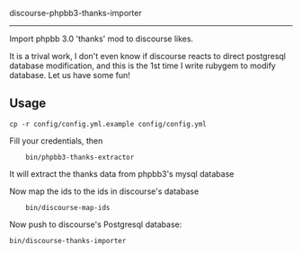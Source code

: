 discourse-phpbb3-thanks-importer

------

Import phpbb 3.0 'thanks' mod to discourse likes.

It is a trival work, I don't even know if discourse reacts to direct postgresql database modification, 
and this is the 1st time I write rubygem to modify database. Let us have some fun!

## Usage ##

	cp -r config/config.yml.example config/config.yml

Fill your credentials, then

        bin/phpbb3-thanks-extractor

It will extract the thanks data from phpbb3's mysql database

Now map the ids to the ids in discourse's database

        bin/discourse-map-ids

Now push to discourse's Postgresql database:

	bin/discourse-thanks-importer
